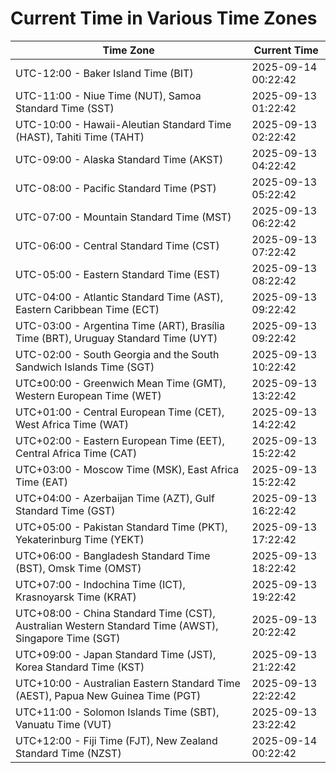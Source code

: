# Current Time in Various Time Zones

| Time Zone | Current Time |
|-----------|--------------|
| UTC-12:00 - Baker Island Time (BIT) | 2025-09-14 00:22:42 |
| UTC-11:00 - Niue Time (NUT), Samoa Standard Time (SST) | 2025-09-13 01:22:42 |
| UTC-10:00 - Hawaii-Aleutian Standard Time (HAST), Tahiti Time (TAHT) | 2025-09-13 02:22:42 |
| UTC-09:00 - Alaska Standard Time (AKST) | 2025-09-13 04:22:42 |
| UTC-08:00 - Pacific Standard Time (PST) | 2025-09-13 05:22:42 |
| UTC-07:00 - Mountain Standard Time (MST) | 2025-09-13 06:22:42 |
| UTC-06:00 - Central Standard Time (CST) | 2025-09-13 07:22:42 |
| UTC-05:00 - Eastern Standard Time (EST) | 2025-09-13 08:22:42 |
| UTC-04:00 - Atlantic Standard Time (AST), Eastern Caribbean Time (ECT) | 2025-09-13 09:22:42 |
| UTC-03:00 - Argentina Time (ART), Brasília Time (BRT), Uruguay Standard Time (UYT) | 2025-09-13 09:22:42 |
| UTC-02:00 - South Georgia and the South Sandwich Islands Time (SGT) | 2025-09-13 10:22:42 |
| UTC±00:00 - Greenwich Mean Time (GMT), Western European Time (WET) | 2025-09-13 13:22:42 |
| UTC+01:00 - Central European Time (CET), West Africa Time (WAT) | 2025-09-13 14:22:42 |
| UTC+02:00 - Eastern European Time (EET), Central Africa Time (CAT) | 2025-09-13 15:22:42 |
| UTC+03:00 - Moscow Time (MSK), East Africa Time (EAT) | 2025-09-13 15:22:42 |
| UTC+04:00 - Azerbaijan Time (AZT), Gulf Standard Time (GST) | 2025-09-13 16:22:42 |
| UTC+05:00 - Pakistan Standard Time (PKT), Yekaterinburg Time (YEKT) | 2025-09-13 17:22:42 |
| UTC+06:00 - Bangladesh Standard Time (BST), Omsk Time (OMST) | 2025-09-13 18:22:42 |
| UTC+07:00 - Indochina Time (ICT), Krasnoyarsk Time (KRAT) | 2025-09-13 19:22:42 |
| UTC+08:00 - China Standard Time (CST), Australian Western Standard Time (AWST), Singapore Time (SGT) | 2025-09-13 20:22:42 |
| UTC+09:00 - Japan Standard Time (JST), Korea Standard Time (KST) | 2025-09-13 21:22:42 |
| UTC+10:00 - Australian Eastern Standard Time (AEST), Papua New Guinea Time (PGT) | 2025-09-13 22:22:42 |
| UTC+11:00 - Solomon Islands Time (SBT), Vanuatu Time (VUT) | 2025-09-13 23:22:42 |
| UTC+12:00 - Fiji Time (FJT), New Zealand Standard Time (NZST) | 2025-09-14 00:22:42 |
